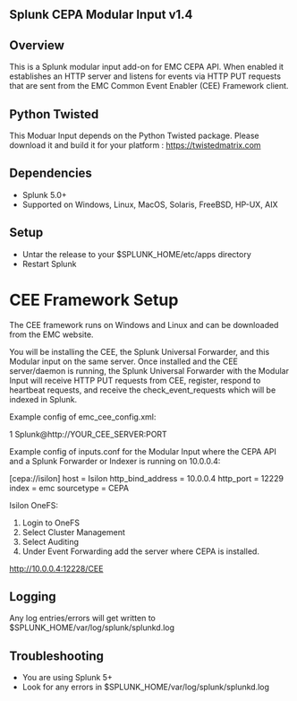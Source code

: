 ## Splunk CEPA Modular Input v1.4

## Overview

This is a Splunk modular input add-on for EMC CEPA API. When enabled it establishes an HTTP server and listens for events via HTTP PUT requests that are sent from the EMC Common Event Enabler (CEE) Framework client.

## Python Twisted

This Moduar Input depends on the Python Twisted package.
Please download it and build it for your platform : https://twistedmatrix.com

## Dependencies

* Splunk 5.0+
* Supported on Windows, Linux, MacOS, Solaris, FreeBSD, HP-UX, AIX

## Setup

* Untar the release to your $SPLUNK_HOME/etc/apps directory
* Restart Splunk


# CEE Framework Setup

The CEE framework runs on Windows and Linux and can be downloaded from the EMC website.

You will be installing the CEE, the Splunk Universal Forwarder, and this Modular input on
the same server.  Once installed and the CEE server/daemon is running, the Splunk
Universal Forwarder with the Modular Input will receive HTTP PUT requests from CEE, register, respond to
heartbeat requests, and receive the check_event_requests which will be indexed in Splunk.

Example config of emc_cee_config.xml:

<Configuration>
        <Enabled>1</Enabled>
        <EndPoint>Splunk@http://YOUR_CEE_SERVER:PORT</EndPoint>
</Configuration>

Example config of inputs.conf for the Modular Input where the CEPA API and a Splunk Forwarder or Indexer is running on 10.0.0.4:

[cepa://isilon]
host = Isilon
http_bind_address = 10.0.0.4
http_port = 12229
index = emc
sourcetype = CEPA


Isilon OneFS:

1.  Login to OneFS
2.  Select Cluster Management
3.  Select Auditing
4.  Under Event Forwarding add the server where CEPA is installed.

http://10.0.0.4:12228/CEE

## Logging

Any log entries/errors will get written to $SPLUNK_HOME/var/log/splunk/splunkd.log


## Troubleshooting

* You are using Splunk 5+
* Look for any errors in $SPLUNK_HOME/var/log/splunk/splunkd.log
